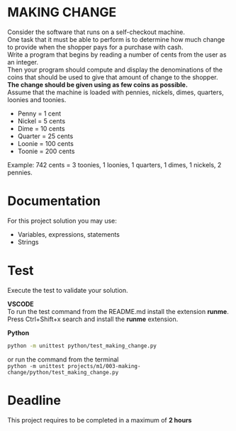 # MAKING CHANGE

Consider the software that runs on a self-checkout machine.   
One task that it must be able to perform is to determine how much change to provide when the shopper 
pays for a purchase with cash.  
Write a program that begins by reading a number of cents from the user as an integer.   
Then your program should compute and display the denominations of the coins that should be used 
to give that amount of change to the shopper.   
**The change should be given using as few coins as possible.**   
Assume that the machine is loaded with pennies, nickels, dimes, quarters, loonies and toonies.

- Penny = 1 cent
- Nickel = 5 cents
- Dime = 10 cents
- Quarter = 25 cents
- Loonie = 100 cents
- Toonie = 200 cents

Example: 
742 cents = 3 toonies, 1 loonies, 1 quarters, 1 dimes, 1 nickels, 2 pennies.

# Documentation

For this project solution you may use:

- Variables, expressions, statements
- Strings


# Test
Execute the test to validate your solution.  

**VSCODE**   
To run the test command from the README.md install the extension **runme**. 
Press Ctrl+Shift+x search and install the **runme** extension. 


**Python**

```sh
python -m unittest python/test_making_change.py
```

or run the command from the terminal  
`python -m unittest projects/m1/003-making-change/python/test_making_change.py`


# Deadline

This project requires to be completed in a maximum of **2 hours**
